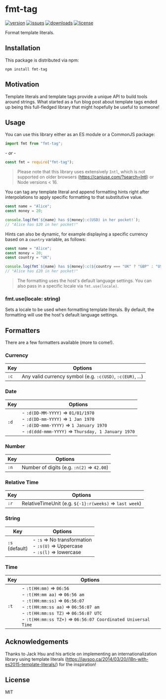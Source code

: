 # fmt-tag

[![version](https://img.shields.io/npm/v/fmt-tag.svg)](http://npm.im/fmt-tag)
[![issues](https://img.shields.io/github/issues-raw/antoniovdlc/fmt-tag.svg)](https://github.com/AntonioVdlC/fmt-tag/issues)
[![downloads](https://img.shields.io/npm/dt/fmt-tag.svg)](http://npm.im/fmt-tag)
[![license](https://img.shields.io/npm/l/fmt-tag.svg)](http://opensource.org/licenses/MIT)

Format template literals.

## Installation

This package is distributed via npm:

```
npm install fmt-tag
```

## Motivation

Template literals and template tags provide a unique API to build tools around strings. 
What started as a fun blog post about template tags ended up being this full-fledged library that might hopefully be useful to someone!

## Usage

You can use this library either as an ES module or a CommonJS package:
```js
import fmt from "fmt-tag";
```
*- or -*
```js
const fmt = require("fmt-tag");
```
> Please note that this library uses extensively `Intl`, which is not supported on older browsers (https://caniuse.com/?search=Intl) or Node versions < 16.

You can tag any template literal and append formatting hints right after interpolations to apply specific formatting to that substitutive value. 
```js
const name = "Alice";
const money = 20;

console.log(fmt`${name} has ${money}:c(USD) in her pocket!`);
// "Alice has $20 in her pocket!"
```

Hints can also be dynamic, for example displaying a specific currency based on a `country` variable, as follows:
```js
const name = "Alice";
const money = 20;
const country = "UK";

console.log(fmt`${name} has ${money}:c(${country === "UK" ? "GBP" : "USD"}) in her pocket!`);
// "Alice has £20 in her pocket!"
```

> The formatting uses the host's default language settings. You can also pass in a specific locale via `fmt.use(locale)`.

### fmt.use(locale: string)
Sets a locale to be used when formatting template literals. By default, the formatting will use the host's default language settings.

## Formatters

There are a few formatters available (more to come!).

### Currency
| Key | Options |
| --- | --- |
| `:c` | Any valid currency symbol (e.g. `:c(USD)`, `:c(EUR)`, ...) |

### Date
| Key | Options |
| --- | --- |
| `:d` | - `:d(DD-MM-YYYY)` => `01/01/1970` <br/>- `:d(DD-mm-YYYY)` => `1 Jan 1970` <br/>- `:d(DD-mmm-YYYY)` => `1 January 1970` <br/>- `:d(ddd-mmm-YYYY)` => `Thursday, 1 January 1970` |

### Number
| Key | Options |
| --- | --- |
| `:n` | Number of digits (e.g. `:n(2)` => `42.00`) |

### Relative Time
| Key | Options |
| --- | --- |
| `:r` | RelativeTimeUnit (e.g. `${-1}:r(weeks)` => `last week`) |

### String
| Key | Options |
| --- | --- |
| `:s` <br/>(default) | - `:s` => No transformation <br/>- `:s(U)` => Uppercase <br/>- `:s(l)` => lowercase |

### Time
| Key | Options |
| --- | --- |
| `:t` | - `:t(HH:mm)` => `06:56` <br/>- `:t(HH:mm aa)` => `06:56 am` <br/>- `:t(HH:mm:ss)` => `06:56:07` <br/>- `:t(HH:mm:ss aa)` => `06:56:07 am` <br/>- `:t(HH:mm:ss TZ)` => `06:56:07 UTC` <br/>- `:t(HH:mm:ss TZ+)` => `06:56:07 Coordinated Universal Time` |
  
## Acknowledgements
Thanks to Jack Hsu and his article on implementing an internationalization library using template literals (https://jaysoo.ca/2014/03/20/i18n-with-es2015-template-literals/) for the inspiration!

## License
MIT
